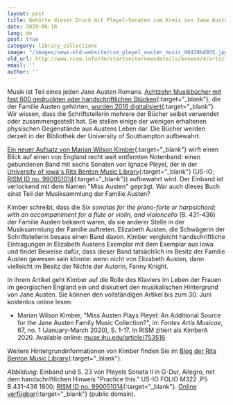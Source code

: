 ```yaml
---
layout: post
title: Gehörte dieser Druck mit Pleyel-Sonaten zum Kreis von Jane Austen?
date: 2020-06-18
lang: de
post: true
category: library_collections
image: "/images/news-old-website/csm_pleyel_austen_music_00430bd055.jpg"
old_url: http://www.rism.info/de/startseite/newsdetails/browse/4/article/64/was-this-book-of-pleyel-sonatas-once-part-of-jane-austens-circle.html
email: ''
author: ''
---
```


Musik ist Teil eines jeden Jane Austen Romans. [Achtzehn Musikbücher mit fast 600 gedruckten oder handschriftlichen Stücken](https://archive.org/details/austenfamilymusicbooks?tab=about){:target="_blank"}, die der Familie Austen gehörten, [wurden 2016 digitalisiert](/electronic_resources/2016/03/21/jane-austens-music-collection-now-online.html){:target="_blank"}. Wir wissen, dass die Schriftstellerin mehrere der Bücher selbst verwendet oder zusammengestellt hat. Sie stellen einige der wenigen erhaltenen physischen Gegenstände aus Austens Leben dar. Die Bücher werden derzeit in der Bibliothek der University of Southampton aufbewahrt.

[Ein neuer Aufsatz von Marian Wilson Kimber](https://muse.jhu.edu/article/753516){:target="_blank"} wirft einen Blick auf einen von England recht weit entfernten Notenband: einen gebundenen Band mit sechs Sonaten von Ignace Pleyel, der in der [University of Iowa's Rita Benton Music Library](http://digital.lib.uiowa.edu/cdm/ref/collection/pleyel/id/4296){:target="_blank"} (US-IO; [RISM ID no. 990051014](https://opac.rism.info/search?id=990051014&View=rism){:target="_blank"}) aufbewahrt wird. Der Einband ist verlockend mit dem Namen "Miss Austen" geprägt. War auch dieses Buch einst Teil der Musiksammlung der Familie Austen?

Kimber schreibt, dass die _Six sonatas for the piano-forte or harpsichord; with an accompaniment for a flute or violin, and violoncello_ (B. 431-436) der Familie Austen bekannt waren, da sie anderer Stelle in der Musiksammlung der Familie auftreten. Elizabeth Austen, die Schwägerin der Schriftstellerin besass einen Band davon. Kimber vergleicht handschriftliche Eintragungen in Elizabeth Austens Exemplar mit dem Exemplar aus Iowa und findet Beweise dafür, dass dieser Band tatsächlich im Besitz der Familie Austen gewesen sein könnte: wenn nicht von Elizabeth Austen, dann vielleicht im Besitz der Nichte der Autorin, Fanny Knight.

In ihrem Artikel geht Kimber auf die Rolle des Klaviers im Leben der Frauen im georgischen England ein und diskutiert den musikalischen Hintergrund von Jane Austen. Sie können den vollständigen Artikel bis zum 30. Juni kostenlos online lesen:

- Marian Wilson Kimber, "Miss Austen Plays Pleyel: An Additional Source for the Jane Austen Family Music Collection?", in: _Fontes Artis Musicae_, 67, no. 1 (January-March 2020), S. 1-17. In RISM zitiert als KimberA 2020. Available online: [muse.jhu.edu/article/753516](https://muse.jhu.edu/article/753516)

Weitere Hintergrundinformationen von Kimber finden Sie im [Blog der Rita Benton Music Library](https://blog.lib.uiowa.edu/rbml/2020/04/06/sounds-from-the-field-jane-austen-in-the-age-of-digital-discovery/){:target="_blank"}.


_Abbildung_: Einband und S. 23 von Pleyels Sonata II in G-Dur, Allegro, mit dem handschriftlichen Hinweis "Practice this." US-IO FOLIO M322 .P5 B.431-436 1800; [RISM ID no. 990051014](https://opac.rism.info/search?id=990051014&View=rism){:target="_blank"}. [Online verfügbar](https://digital.lib.uiowa.edu/islandora/object/ui:pleyel_4296){:target="_blank"} (public domain).
